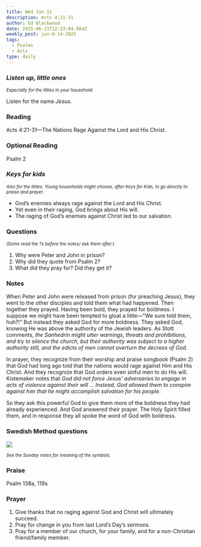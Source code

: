```yaml
---
title: Wed Jun 11
description: Acts 4:21-31
author: Ed Blackwood
date: 2025-06-11T12:23:04.084Z
weekly_post: jun-8-14-2025
tags:
  - Psalms
  - Acts
type: daily
---
```

### *Listen up, little ones*

<div><small><i>Especially for the littles in your household.</i></small></div>

Listen for the name *Jesus.*

### Reading

Acts 4:21-31—The Nations Rage Against the Lord and His Christ.

### Optional Reading

Psalm 2

### *Keys for kids*

<div><small><i>Also for the littles. Young households might choose, after Keys for Kids, to go directly to praise and prayer.</i></small></div>

* God’s enemies always rage against the Lord and His Christ.
* Yet even in their raging, God brings about His will.
* The raging of God’s enemies against Christ led to our salvation.

### Questions

<div><small><i>(Some read the ?s before the notes/ ask them after.)</i></small></div>

1. Why were Peter and John in prison?
2. Why did they quote from Psalm 2?
3. What did they pray for? Did they get it?

### Notes

When Peter and John were released from prison (for preaching Jesus), they went to the other disciples and told them what had happened. Then together they prayed. Having been bold, they prayed for boldness. I suppose we might have been tempted to gloat a little—"We sure told them, huh?!” But instead they asked God for more boldness. They asked God, knowing He was above the authority of the Jewish leaders. As Stott comments, *the Sanhedrin might utter warnings, threats and prohibitions, and try to silence the church, but their authority was subject to a higher authority still, and the edicts of men cannot overturn the decrees of God*. 

In prayer, they recognize from their worship and praise songbook (Psalm 2) that God had long ago told that the nations would rage against Him and His Christ. And they recognize that God orders even sinful men to do His will. Kistemaker notes that *God did not force Jesus’ adversaries to engage in acts of violence against their will … Instead, God allowed them to conspire against him that he might accomplish salvation for his people*.

So they ask this powerful God to give them more of the boldness they had already experienced. And God answered their prayer. The Holy Spirit filled them, and in response they all spoke the word of God with boldness.

### Swedish Method questions

![](/static/img/family_worship_study_ed-swedish_questions.png)

<div><small><i>See the Sunday notes for meaning of the symbols.</i></small></div>

### Praise

P﻿salm 138a, 119s

### Prayer

1. Give thanks that no raging against God and Christ will ultimately succeed.
2. Pray for change in you from last Lord’s Day’s sermons.
3. Pray for a member of our church, for your family, and for a non-Christian friend/family member.